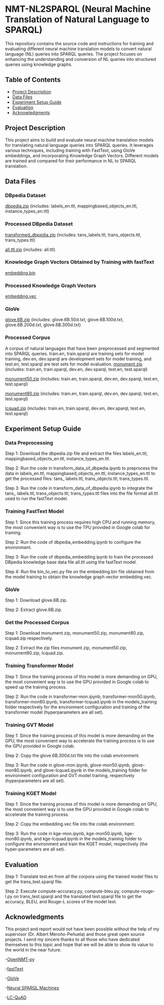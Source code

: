 # NMT-NL2SPARQL (Neural Machine Translation of Natural Language to SPARQL)
This repository contains the source code and instructions for training and evaluating different neural machine translation models to convert natural language (NL) queries into SPARQL queries. The project focuses on enhancing the understanding and conversion of NL queries into structured queries using knowledge graphs.

## Table of Contents
- [Project Description](#project-description)
- [Data Files](#data-files)
- [Experiment Setup Guide](#experiment-setup-guide)
- [Evaluation](#evaluation)
- [Acknowledgments](#acknowledgments)

## Project Description
This project aims to build and evaluate neural machine translation models for translating natural language queries into SPARQL queries. It leverages various techniques, including training with FastText, using GloVe embeddings, and incorporating Knowledge Graph Vectors. Different models are trained and compared for their performance in NL to SPARQL translation.

## Data Files
### DBpedia Dataset
[dbpedia.zip](https://drive.google.com/file/d/1HPrvqDJElp2EuZHG7MEtnpvWn-IFWBUj/view?usp=sharing)
(includes: labels_en.ttl, mappingbased_objects_en.ttl, instance_types_en.ttl)

### Processed DBpedia Dataset
[transformed_dbpedia.zip](https://drive.google.com/file/d/1XcgDake1m6ZCiGHK3qnz_0pBvyMBY0GF/view?usp=sharing)
(includes: tans_labels.ttl, trans_objects.ttl, trans_types.ttl)
 
[all.ttl.zip](https://drive.google.com/file/d/1ii3Hn0YmqVInpp6sdD3EaJDvjB0JY4ZG/view?usp=sharing)
(includes: all.ttl)

### Knowledge Graph Vectors Obtained by Training with fastText
[embedding.bin](https://drive.google.com/file/d/1gX0KIX4TSVaJp_92CNt_kC9b1Hcn3oJX/view?usp=sharing)

### Processed Knowledge Graph Vectors
[embedding.vec](https://drive.google.com/file/d/1EIyhNCC0q5bxKAuPG5JYWA12yKeCicgd/view?usp=sharing)

### GloVe
[glove.6B.zip](https://drive.google.com/file/d/1Ux_dHXe1w6q_c_3jd27wgBy_-zcko_8c/view?usp=sharing)
(includes: glove.6B.50d.txt, glove.6B.100d.txt, glove.6B.200d.txt, glove.6B.300d.txt)

### Processed Corpus
A corpus of natural languages that have been preprocessed and segmented into SPARQL queries. train.en, train.sparql are training sets for model training, dev.en, dev.sparql are development sets for model training, and test.en, test.sparql are test sets for model evaluation.
[monument.zip](https://drive.google.com/file/d/1ZL7bN8cA6UPJDv_1lS8Ea6B69pNoQvrh/view?usp=sharing
)
(includes: train.en, train.sparql, dev.en, dev.sparql, test.en, test.sparql)

[monument50.zip](https://drive.google.com/file/d/1fxntOeor_EDd43WK5G3jxfPiJ_M3HjTR/view?usp=sharing) 
(includes: train.en, train.sparql, dev.en, dev.sparql, test.en, test.sparql)

[monument80.zip](https://drive.google.com/file/d/19mVaQB9gxzXbybsaDDeKiSE2e_6OnWTa/view?usp=sharing)
(includes: train.en, train.sparql, dev.en, dev.sparql, test.en, test.sparql)

[lcquad.zip](https://drive.google.com/file/d/1ClwuQ0iOynYZQE7bVfgUepHYFphJkk7F/view?usp=sharing
)
(includes: train.en, train.sparql, dev.en, dev.sparql, test.en, test.sparql)

## Experiment Setup Guide
### Data Preprocessing
Step 1: Download the dbpedia.zip file and extract the files labels_en.ttl, mappingbased_objects_en.ttl, instance_types_en.ttl.

Step 2: Run the code in transform_data_of_dbpedia.ipynb to preprocess the data in labels_en.ttl, mappingbased_objects_en.ttl, instance_types_en.ttl to get the processed files: tans_ labels.ttl, trans_objects.ttl, trans_types.ttl.

Step 3: Run the code in transform_data_of_dbpedia.ipynb to integrate the tans_ labels.ttl, trans_objects.ttl, trans_types.ttl files into the file format all.ttl used to run the fastText model.

### Training FastText Model
Step 1: Since this training process requires high CPU and running memory, the most convenient way is to use the TPU provided in Google colab for training.

Step 2: Run the code of dbpedia_embedding.ipynb to configure the environment.

Step 3: Run the code of dbpedia_embedding.ipynb to train the processed DBpedia knowledge base data file all.ttl using the fastText model.

Step 4: Run the bin_to_vec.py file on the embedding.bin file obtained from the model training to obtain the knowledge graph vector embedding.vec.

### GloVe
Step 1: Download glove.6B.zip.

Step 2: Extract glove.6B.zip.

### Get the Processed Corpus
Step 1: Download monument.zip, monument50.zip, monument80.zip, lcquad.zip respectively.

Step 2: Extract the zip files monument.zip, monument50.zip, monument80.zip, lcquad.zip.

### Training Transformer Model
Step 1: Since the training process of this model is more demanding on GPU, the most convenient way is to use the GPU provided in Google colab to speed up the training process.

Step 2: Run the code in transformer-mon.ipynb, transformer-mon50.ipynb, transformer-mon80.ipynb, transformer-lcquad.ipynb in the models_training folder respectively for the environment configuration and training of the transformer model (hyperparameters are all set).

### Training GVT Model
Step 1: Since the training process of this model is more demanding on the GPU, the most convenient way to accelerate the training process is to use the GPU provided in Google colab.

Step 2: Copy the glove.6B.300d.txt file into the colab environment.

Step 3: Run the code in glove-mon.ipynb, glove-mon50.ipynb, glove-mon80.ipynb, and glove-lcquad.ipynb in the models_training folder for environment configuration and GVT model training, respectively (hyperparameters are all set).

### Training KGET Model
Step 1: Since the training process of this model is more demanding on GPU, the most convenient way is to use the GPU provided in Google colab to accelerate the training process.

Step 2: Copy the embedding.vec file into the colab environment.

Step 3: Run the code in kge-mon.ipynb, kge-mon50.ipynb, kge-mon80.ipynb, and kge-lcquad.ipynb in the models_training folder to configure the environment and train the KGET model, respectively (the hyper-parameters are all set).

## Evaluation
Step 1: Translate test.en from all the corpora using the trained model files to get the trans_test.sparql file.

Step 2: Execute compute-accuracy.py, compute-bleu.py, compute-rouge-l.py on trans_test.sparql and the translated test.sparql file to get the accuracy, BLEU, and Rouge-L scores of the model test.

## Acknowledgments
This project and report would not have been possible without the help of my supervisor (Dr. Albert Meroño-Peñuela) and those great open source projects. I send my sincere thanks to all those who have dedicated themselves to this topic and hope that we will be able to show its value to the world in the near future.

-[OpenNMT-py](https://github.com/OpenNMT/OpenNMT-py)

-[fastText](https://github.com/facebookresearch/fastText)

-[GloVe](https://nlp.stanford.edu/projects/glove/)

-[Neural SPARQL Machines](https://github.com/LiberAI/NSpM)

-[LC-QuAD](https://figshare.com/projects/LC-QuAD/21812)

